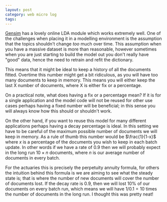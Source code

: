 ```yaml
---
layout: post
category: web micro log
tags:
---
```


[Gensim](http://radimrehurek.com/gensim/models/ldamodel.html) has a lovely online LDA module which works extremely well. One of the challenges when placing it in a modelling environment is the assumption that the topics shouldn't change _too_ much over time. This assumption when you have a massive dataset is more than reasonable, however sometimes when you are just starting to build the model out you don't really have "good" data, hence the need to retrain and refit the dictionary.

This means that it might be ideal to keep a history of all the documents fitted. Overtime this number might get a bit ridiculous, as you will have too many documents to keep in memory. This means you will either keep the last X number of documents, where X is either fix or a percentage.

On a practical note, what does having a fix or a percentage mean? If it is for a single application and the model code will not be reused for other use cases perhaps having a fixed number will be beneficial; in this sense you will always know how this should or shouldn't work.

On the other hand, if you want to reuse this model for many different applications perhaps having a decay percentage is ideal. In this setting we have to be careful of the maximum possible number of documents we will keep in memory. As a rule of thumb this number would be $\frac{1}{1-x}$ where $x$ is a percentage of the documents you wish to keep in each batch update. In other words if we have a rate of $0.9$ then we will probably expect in the long run $10\times n$ documents, where $n$ is our average number of documents in every batch.

For the actuaries this is precisely the perpetuity annuity formula, for others the intuition behind this formula is we are aiming to see what the steady state is; that is where the number of new documents will cover the number of documents lost. If the decay rate is $0.9$, then we will lost $10\%$ of our documents on every batch run, which means we will have $1/0.1 = 10$ times the number of documents in the long run. I thought this was pretty neat!
